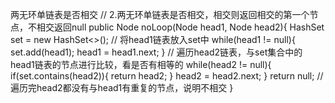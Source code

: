 两无环单链表是否相交
// 2.两无环单链表是否相交，相交则返回相交的第一个节点，不相交返回null
public Node noLoop(Node head1, Node head2){
    HashSet<Node> set = new HashSet<>();
    // 将head1链表放入set中
    while(head1 != null){
        set.add(head1);
        head1 = head1.next;
    }
    // 遍历head2链表，与set集合中的head1链表的节点进行比较，看是否有相等的
    while(head2 != null){
        if(set.contains(head2)){
            return head2;
        }
        head2 = head2.next;
    }
    return null;   // 遍历完head2都没有与head1有重复的节点，说明不相交
}
